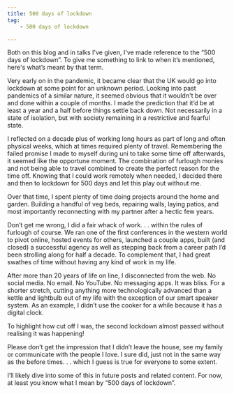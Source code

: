 ```yaml
---
title: 500 days of lockdown
tag: 
    - 500 days of lockdown

---
```


Both on this blog and in talks I've given, I've made reference to the “500 days of lockdown”. To give me something to link to when it’s mentioned, here's what’s meant by that term.

Very early on in the pandemic, it became clear that the UK would go into lockdown at some point for an unknown period. Looking into past pandemics of a similar nature, it seemed obvious that it wouldn't be over and done within a couple of months. I made the prediction that it’d be at least a year and a half before things settle back down. Not necessarily in a state of isolation, but with society remaining in a restrictive and fearful state.

I reflected on a decade plus of working long hours as part of long and often physical weeks, which at times required plenty of travel.  Remembering the failed promise I made to myself during uni to take some time off afterwards, it seemed like the opportune moment. The combination of furlough monies and not being able to travel combined to create the perfect reason for the time off.  Knowing that I could work remotely when needed, I decided there and then to lockdown for 500 days and let this play out without me.

Over that time, I spent plenty of time doing projects around the home and garden. Building a handful of veg beds, repairing walls, laying patios, and most importantly reconnecting with my partner after a hectic few years.

Don’t get me wrong, I did a fair whack of work. . . within the rules of furlough of course. We ran one of the first conferences in the western world to pivot online, hosted events for others, launched a couple apps, built (and closed) a successful agency as well as stepping back from a career path I’d been strolling along for half a decade. To complement that, I had great swathes of time without having any kind of work in my life. 

After more than 20 years of life on line, I disconnected from the web. No social media. No email. No YouTube. No messaging apps. It was bliss. For a shorter stretch, cutting anything more technologically advanced than a kettle and lightbulb out of my life with the exception of our smart speaker system. As an example, I didn’t use the cooker for a while because it has a digital clock.

To highlight how cut off I was, the second lockdown almost passed without realising it was happening! 

Please don’t get the impression that I didn’t leave the house, see my family or communicate with the people I love. I sure did, just not in the same way as the before times. . . which I guess is true for everyone to some extent.

I’ll likely dive into some of this in future posts and related content. For now, at least you know what I mean by “500 days of lockdown”.
